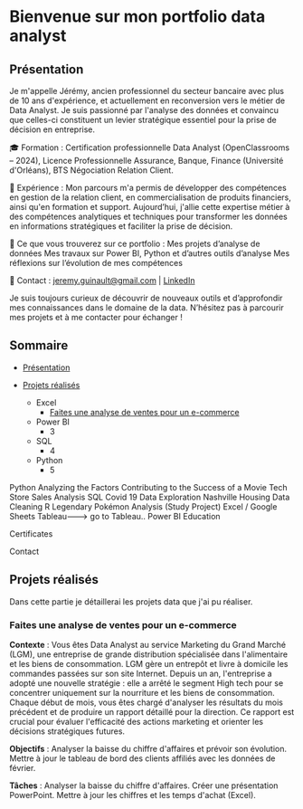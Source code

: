 # Bienvenue sur mon portfolio data analyst

## Présentation

Je m'appelle Jérémy, ancien professionnel du secteur bancaire avec plus de 10 ans d'expérience, et actuellement en reconversion vers le métier de Data Analyst. Je suis passionné par l'analyse des données et convaincu que celles-ci constituent un levier stratégique essentiel pour la prise de décision en entreprise.

🎓 Formation : Certification professionnelle Data Analyst (OpenClassrooms – 2024), Licence Professionnelle Assurance, Banque, Finance (Université d'Orléans), BTS Négociation Relation Client.

💼 Expérience : Mon parcours m'a permis de développer des compétences en gestion de la relation client, en commercialisation de produits financiers, ainsi qu'en formation et support. Aujourd’hui, j'allie cette expertise métier à des compétences analytiques et techniques pour transformer les données en informations stratégiques et faciliter la prise de décision.

🚀 Ce que vous trouverez sur ce portfolio :
Mes projets d’analyse de données
Mes travaux sur Power BI, Python et d’autres outils d’analyse
Mes réflexions sur l’évolution de mes compétences

📩 Contact : jeremy.guinault@gmail.com | [LinkedIn](https://www.linkedin.com/in/jeremy-guinault-384360114/)

Je suis toujours curieux de découvrir de nouveaux outils et d’approfondir mes connaissances dans le domaine de la data. N’hésitez pas à parcourir mes projets et à me contacter pour échanger !

## Sommaire

* [Présentation](https://github.com/Jeremygnlt/portfolio-data-analyst/tree/main?tab=readme-ov-file#pr%C3%A9sentation) 

* [Projets réalisés](https://github.com/Jeremygnlt/portfolio-data-analyst/edit/main/README.md#projets-r%C3%A9alis%C3%A9s)
  * Excel
    * [Faites une analyse de ventes pour un e-commerce](https://github.com/Jeremygnlt/portfolio-data-analyst/tree/main/Faites%20une%20analyse%20de%20ventes%20pour%20un%20e-commerce)
  * Power BI
    * 3
  * SQL
    * 4
  * Python
    * 5

Python
Analyzing the Factors Contributing to the Success of a Movie
Tech Store Sales Analysis
SQL
Covid 19 Data Exploration
Nashville Housing Data Cleaning
R
Legendary Pokémon Analysis (Study Project)
Excel / Google Sheets
Tableau---> go to Tableau..
Power BI
Education

Certificates

Contact

## Projets réalisés
Dans cette partie je détaillerai les projets data que j'ai pu réaliser.

### Faites une analyse de ventes pour un e-commerce

**Contexte** :
Vous êtes Data Analyst au service Marketing du Grand Marché (LGM), une entreprise de grande distribution spécialisée dans l'alimentaire et les biens de consommation. LGM gère un entrepôt et livre à domicile les commandes passées sur son site Internet.
Depuis un an, l'entreprise a adopté une nouvelle stratégie : elle a arrêté le segment High tech pour se concentrer uniquement sur la nourriture et les biens de consommation. Chaque début de mois, vous êtes chargé d'analyser les résultats du mois précédent et de produire un rapport détaillé pour la direction. Ce rapport est crucial pour évaluer l'efficacité des actions marketing et orienter les décisions stratégiques futures.

**Objectifs** :
Analyser la baisse du chiffre d'affaires et prévoir son évolution.
Mettre à jour le tableau de bord des clients affiliés avec les données de février.

**Tâches** :
Analyser la baisse du chiffre d'affaires.
Créer une présentation PowerPoint.
Mettre à jour les chiffres et les temps d'achat (Excel).
